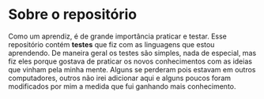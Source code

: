 # Sobre o repositório
Como um aprendiz, é de grande importância praticar e testar. Esse repositório contém **testes** que fiz com as linguagens que estou aprendendo. De maneira geral os testes são simples, nada de especial, mas fiz eles porque gostava de praticar os novos conhecimentos com as ideias que vinham pela minha mente. Alguns se perderam pois estavam em outros computadores, outros não irei adicionar aqui e alguns poucos foram modificados por mim a medida que fui ganhando mais conhecimento. 
